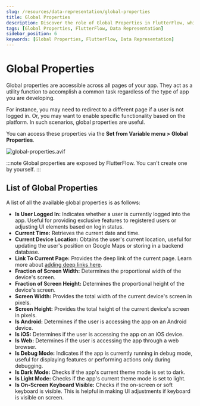 ```yaml
---
slug: /resources/data-representation/global-properties
title: Global Properties
description: Discover the role of Global Properties in FlutterFlow, which provide universal access across all pages of your app to facilitate common tasks and enhance functionality.
tags: [Global Properties, FlutterFlow, Data Representation]
sidebar_position: 6
keywords: [Global Properties, FlutterFlow, Data Representation]
---
```


# Global Properties

Global properties are accessible across all pages of your app. They act as a utility function to accomplish a common task regardless of the type of app you are developing. 

For instance, you may need to redirect to a different page if a user is not logged in. Or, you may want to enable specific functionality based on the platform. In such scenarios, global properties are useful.

You can access these properties via the **Set from Variable menu > Global Properties**.

![global-properties.avif](../imgs/global-properties.avif)

:::note
Global properties are exposed by FlutterFlow. You can't create one by yourself.
:::

## List of Global Properties

A list of all the available global properties is as follows:

- **Is User Logged In:** Indicates whether a user is currently logged into the app. Useful for providing exclusive features to registered users or adjusting UI elements based on login status.
- **Current Time:** Retrieves the current date and time.
- **Current Device Location:** Obtains the user's current location, useful for updating the user's position on Google Maps or storing in a backend database.
- **Link To Current Page:** Provides the deep link of the current page. Learn more about [adding deep links here](#).
- **Fraction of Screen Width:** Determines the proportional width of the device's screen.
- **Fraction of Screen Height:** Determines the proportional height of the device's screen.
- **Screen Width:** Provides the total width of the current device's screen in pixels.
- **Screen Height:** Provides the total height of the current device's screen in pixels.
- **Is Android:** Determines if the user is accessing the app on an Android device.
- **Is iOS:** Determines if the user is accessing the app on an iOS device.
- **Is Web:** Determines if the user is accessing the app through a web browser.
- **Is Debug Mode:** Indicates if the app is currently running in debug mode, useful for displaying features or performing actions only during debugging.
- **Is Dark Mode:** Checks if the app's current theme mode is set to dark.
- **Is Light Mode:** Checks if the app's current theme mode is set to light.
- **Is On-Screen Keyboard Visible:** Checks if the on-screen or soft keyboard is visible. This is helpful in making UI adjustments if keyboard is visible on screen.